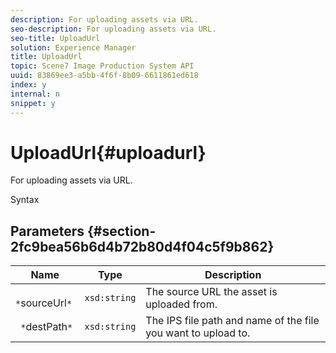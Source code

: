 ```yaml
---
description: For uploading assets via URL.
seo-description: For uploading assets via URL.
seo-title: UploadUrl
solution: Experience Manager
title: UploadUrl
topic: Scene7 Image Production System API
uuid: 83869ee3-a5bb-4f6f-8b09-6611861ed618
index: y
internal: n
snippet: y
---
```


# UploadUrl{#uploadurl}

For uploading assets via URL.

 Syntax 

## Parameters {#section-2fc9bea56b6d4b72b80d4f04c5f9b862}

|  Name  | Type  | Description  |
|---|---|---|
|  ` *`sourceUrl`*`  | `xsd:string`  | The source URL the asset is uploaded from.  |
|  ` *`destPath`*`  | `xsd:string`  | The IPS file path and name of the file you want to upload to.  |

